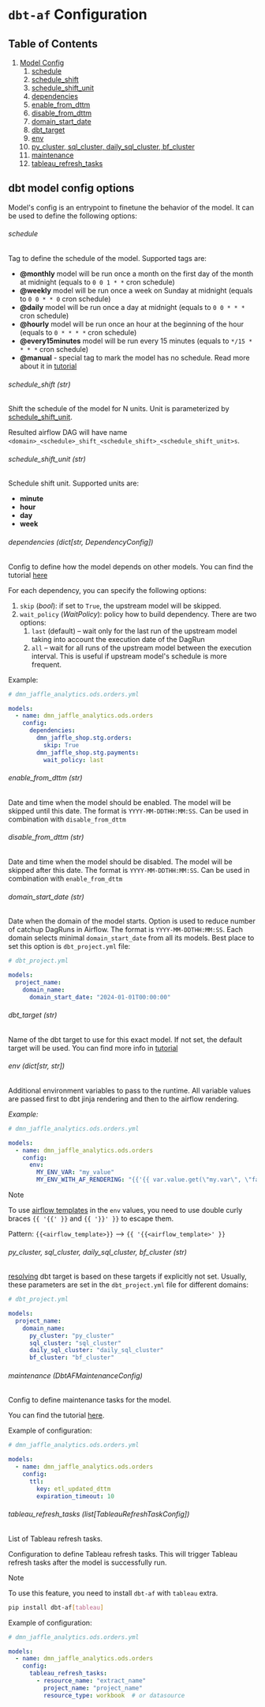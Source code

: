 # `dbt-af` Configuration

## Table of Contents

1. [Model Config](#dbt-model-config-options)
    1. [schedule](#schedule)
    2. [schedule_shift](#schedule_shift-_str_)
    3. [schedule_shift_unit](#schedule_shift_unit-_str_)
    4. [dependencies](#dependencies-_dictstr-dependencyconfig_)
    5. [enable_from_dttm](#enable_from_dttm-_str_)
    6. [disable_from_dttm](#disable_from_dttm-_str_)
    7. [domain_start_date](#domain_start_date-_str_)
    8. [dbt_target](#dbt_target-_str_)
    9. [env](#env-dictstr-str)
    10. [py_cluster, sql_cluster, daily_sql_cluster, bf_cluster](#py_cluster-sql_cluster-daily_sql_cluster-bf_cluster-_str_)
    11. [maintenance](#maintenance-_dbtafmaintenanceconfig_)
    12. [tableau_refresh_tasks](#tableau_refresh_tasks-_listtableaurefreshtaskconfig_)

## dbt model config options

Model's config is an entrypoint to finetune the behavior of the model. It can be used to define the following options:

###### schedule

Tag to define the schedule of the model. Supported tags are:

- **@monthly** model will be run once a month on the first day of the month at midnight
  (equals to `0 0 1 * *` cron schedule)
- **@weekly** model will be run once a week on Sunday at midnight (equals to `0 0 * * 0` cron schedule)
- **@daily** model will be run once a day at midnight (equals to `0 0 * * *` cron schedule)
- **@hourly** model will be run once an hour at the beginning of the hour (equals to `0 * * * *` cron schedule)
- **@every15minutes** model will be run every 15 minutes (equals to `*/15 * * * *` cron schedule)
- **@manual** - special tag to mark the model has no schedule. Read more about it
  in [tutorial](../examples/manual_scheduling.md)

###### schedule_shift (_str_)

Shift the schedule of the model for N units. 
Unit is parameterized by [schedule_shift_unit](#schedule_shift_unit-_str_).

Resulted airflow DAG will have name `<domain>_<schedule>_shift_<schedule_shift>_<schedule_shift_unit>s`.

###### schedule_shift_unit (_str_)

Schedule shift unit. Supported units are:

- **minute**
- **hour**
- **day**
- **week**

###### dependencies (_dict[str, DependencyConfig]_)

Сonfig to define how the model depends on other models.
You can find the tutorial [here](../examples/dependencies_management.md)

For each dependency, you can specify the following options:

1. `skip` (_bool_): if set to `True`, the upstream model will be skipped.
2. `wait_policy` (_WaitPolicy_): policy how to build dependency. There are two options:
    1. `last` (default) – wait only for the last run of the upstream model taking into account the execution date of the
       DagRun
    2. `all` – wait for all runs of the upstream model between the execution interval. This is useful if upstream
       model's schedule is more frequent.

Example:

```yaml
# dmn_jaffle_analytics.ods.orders.yml

models:
  - name: dmn_jaffle_analytics.ods.orders
    config:
      dependencies:
        dmn_jaffle_shop.stg.orders:
          skip: True
        dmn_jaffle_shop.stg.payments:
          wait_policy: last
```

###### enable_from_dttm (_str_)

Date and time when the model should be enabled. The model will be skipped until this
date. The format is `YYYY-MM-DDTHH:MM:SS`. Can be used in combination with `disable_from_dttm`

###### disable_from_dttm (_str_)

Date and time when the model should be disabled. The model will be skipped after this
date. The format is `YYYY-MM-DDTHH:MM:SS`. Can be used in combination with `enable_from_dttm`

###### domain_start_date (_str_)

Date when the domain of the model starts. Option is used to reduce number of catchup
DagRuns in Airflow. The format is `YYYY-MM-DDTHH:MM:SS`. Each domain selects minimal `domain_start_date` from all its
models. Best place to set this option is `dbt_project.yml` file:

```yaml
# dbt_project.yml

models:
  project_name:
    domain_name:
      domain_start_date: "2024-01-01T00:00:00"
```

###### dbt_target (_str_)

Name of the dbt target to use for this exact model. If not set, the default target will be used.
You can find more info in [tutorial](../examples/advanced_project.md#explicit-dbt-target)

###### env (dict[str, str])

Additional environment variables to pass to the runtime.
All variable values are passed first to dbt jinja rendering and then to the airflow rendering.

_Example:_

```yaml
# dmn_jaffle_analytics.ods.orders.yml

models:
  - name: dmn_jaffle_analytics.ods.orders
    config:
      env:
        MY_ENV_VAR: "my_value"
        MY_ENV_WITH_AF_RENDERING: "{{'{{ var.value.get(\"my.var\", \"fallback\") }}'}}"
```

> [!NOTE]
> To use [airflow templates](https://airflow.apache.org/docs/apache-airflow/stable/templates-ref.html#) in the `env`
> values, you need to use double curly braces `{{ '{{' }}` and `{{ '}}' }}` to escape them.
>
> Pattern: `{{<airflow_template>}}` --> `{{ '{{<airflow_template>' }}`

###### py_cluster, sql_cluster, daily_sql_cluster, bf_cluster (_str_)

[resolving](../examples/advanced_project.md#how-is-the-target-determined) dbt target is based on these targets
if explicitly not set. Usually, these parameters are set in the `dbt_project.yml` file for different domains:

```yaml
# dbt_project.yml

models:
  project_name:
    domain_name:
      py_cluster: "py_cluster"
      sql_cluster: "sql_cluster"
      daily_sql_cluster: "daily_sql_cluster"
      bf_cluster: "bf_cluster"
```  

###### maintenance (_DbtAFMaintenanceConfig_)

Config to define maintenance tasks for the model.

You can find the tutorial [here](../examples/maintenance_and_source_freshness.md#maintenance-tasks).

Example of configuration:

```yaml
# dmn_jaffle_analytics.ods.orders.yml

models:
  - name: dmn_jaffle_analytics.ods.orders
    config:
      ttl:
        key: etl_updated_dttm
        expiration_timeout: 10
```

###### tableau_refresh_tasks (_list[TableauRefreshTaskConfig]_)

List of Tableau refresh tasks.

Configuration to define Tableau refresh tasks. This will trigger Tableau refresh tasks after the model is successfully
run.

> [!NOTE]
> To use this feature, you need to install `dbt-af` with `tableau` extra.
> ```bash
> pip install dbt-af[tableau]
> ```

Example of configuration:

```yaml
# dmn_jaffle_analytics.ods.orders.yml

models:
  - name: dmn_jaffle_analytics.ods.orders
    config:
      tableau_refresh_tasks:
        - resource_name: "extract_name"
          project_name: "project_name"
          resource_type: workbook  # or datasource
```


